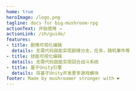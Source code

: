 ```yaml
---
home: true
heroImage: /logo.png
tagline: docs for big-mushroom-rpg
actionText: 开始使用 →
actionLink: /zh/guide/
features:
- title: 剧情可视化编辑
  details: 无需代码就能实现剧情分支，任务，随机事件等
- title: 技能可视化编辑
  details: 无需代码就能实现回合战斗系统
- title: 基于Unity引擎
  details: 将基于Unity开发更多游戏模块
footer: Made by mushroomer stronger with ❤️
---
```

